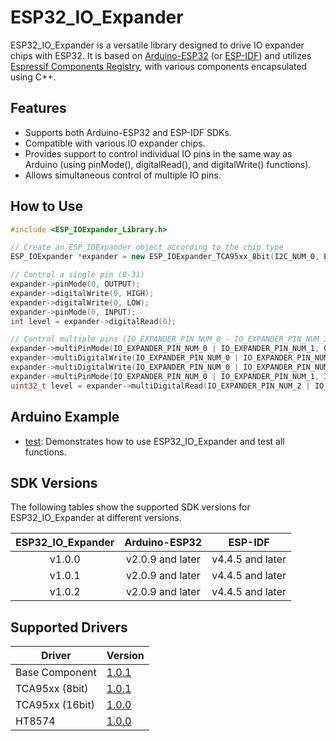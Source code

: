 # ESP32_IO_Expander

ESP32_IO_Expander is a versatile library designed to drive IO expander chips with ESP32. It is based on [Arduino-ESP32](https://github.com/espressif/arduino-esp32) (or [ESP-IDF](https://github.com/espressif/esp-idf)) and utilizes [Espressif Components Registry](https://components.espressif.com/), with various components encapsulated using C++.

## Features

* Supports both Arduino-ESP32 and ESP-IDF SDKs.
* Compatible with various IO expander chips.
* Provides support to control individual IO pins in the same way as Arduino (using pinMode(), digitalRead(), and digitalWrite() functions).
* Allows simultaneous control of multiple IO pins.

## How to Use

```cpp
#include <ESP_IOExpander_Library.h>

// Create an ESP_IOExpander object according to the chip type
ESP_IOExpander *expander = new ESP_IOExpander_TCA95xx_8bit(I2C_NUM_0, ESP_IO_EXPANDER_I2C_TCA9554_ADDRESS_000, I2C_SCL_PIN, I2C_SDA_PIN);

// Control a single pin (0-31)
expander->pinMode(0, OUTPUT);
expander->digitalWrite(0, HIGH);
expander->digitalWrite(0, LOW);
expander->pinMode(0, INPUT);
int level = expander->digitalRead(0);

// Control multiple pins (IO_EXPANDER_PIN_NUM_0 - IO_EXPANDER_PIN_NUM_31)
expander->multiPinMode(IO_EXPANDER_PIN_NUM_0 | IO_EXPANDER_PIN_NUM_1, OUTPUT);
expander->multiDigitalWrite(IO_EXPANDER_PIN_NUM_0 | IO_EXPANDER_PIN_NUM_1, HIGH);
expander->multiDigitalWrite(IO_EXPANDER_PIN_NUM_0 | IO_EXPANDER_PIN_NUM_1, LOW);
expander->multiPinMode(IO_EXPANDER_PIN_NUM_0 | IO_EXPANDER_PIN_NUM_1, INPUT);
uint32_t level = expander->multiDigitalRead(IO_EXPANDER_PIN_NUM_2 | IO_EXPANDER_PIN_NUM_3);
```

## Arduino Example

* [test](examples/test): Demonstrates how to use ESP32_IO_Expander and test all functions.

## SDK Versions

The following tables show the supported SDK versions for ESP32_IO_Expander at different versions.

| **ESP32_IO_Expander** | **Arduino-ESP32** |   **ESP-IDF**    |
| :-------------------: | :---------------: | :--------------: |
|        v1.0.0         | v2.0.9 and later  | v4.4.5 and later |
|        v1.0.1         | v2.0.9 and later  | v4.4.5 and later |
|        v1.0.2         | v2.0.9 and later  | v4.4.5 and later |

## Supported Drivers

|   **Driver**    |                                         **Version**                                          |
| --------------- | -------------------------------------------------------------------------------------------- |
| Base Component  | [1.0.1](https://components.espressif.com/components/espressif/esp_io_expander)               |
| TCA95xx (8bit)  | [1.0.1](https://components.espressif.com/components/espressif/esp_io_expander_tca9554)       |
| TCA95xx (16bit) | [1.0.0](https://components.espressif.com/components/espressif/esp_io_expander_tca95xx_16bit) |
| HT8574          | [1.0.0](https://components.espressif.com/components/espressif/esp_io_expander_ht8574)        |